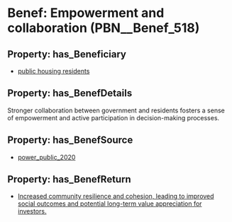 # Benef: __Empowerment and collaboration__ (PBN__Benef_518)

## Property: has_Beneficiary

* [public housing residents](../Stakeholder/PBN__Stakeholder_217)

## Property: has_BenefDetails

Stronger collaboration between government and residents fosters a sense of empowerment and active participation in decision-making processes.

## Property: has_BenefSource

* [power_public_2020](../Article/PBN__Article_107)

## Property: has_BenefReturn

* [Increased community resilience and cohesion, leading to improved social outcomes and potential long-term value appreciation for investors.](../BenefReturn/PBN__BenefReturn_567)

